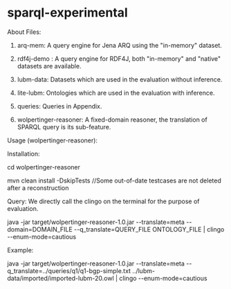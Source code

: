 # sparql-experimental 

About Files:
1. arq-mem: A query engine for Jena ARQ using the "in-memory" dataset.

2. rdf4j-demo : A query engine for RDF4J, both "in-memory" and "native" datasets are available.

3. lubm-data: Datasets which are used in the evaluation without inference.

4. lite-lubm: Ontologies which are used in the evaluation with inference.

5. queries: Queries in Appendix.

6. wolpertinger-reasoner: A fixed-domain reasoner, the translation of SPARQL query is its sub-feature.



Usage (wolpertinger-reasoner):

Installation:

cd wolpertinger-reasoner

mvn clean install -DskipTests //Some out-of-date testcases are not deleted after a reconstruction

Query:
We directly call the clingo on the terminal for the purpose of evaluation.

java -jar target/wolpertinger-reasoner-1.0.jar --translate=meta --domain=DOMAIN_FILE --q_translate=QUERY_FILE  ONTOLOGY_FILE
| clingo --enum-mode=cautious

Example:

java -jar target/wolpertinger-reasoner-1.0.jar --translate=meta --q_translate=../queries/q1/q1-bgp-simple.txt   ../lubm-data/imported/imported-lubm-20.owl | clingo --enum-mode=cautious








